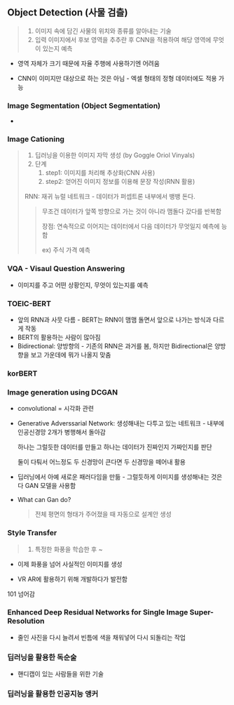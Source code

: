 ## Object Detection (사물 검츨)

> 1. 이미지 속에 담긴 사물의 위치와 종류를 알아내는 기술
> 2. 입력 이미지에서 후보 영역을 추추란 후 CNN을 적용하여 해당 영역에 무엇이 있는지 예측

- 영역 자체가 크기 때문에 자율 주행에 사용하기엔 어려움

- CNN이 이미지만 대상으로 하는 것은 아님 - 엑셀 형태의 정형 데이터에도 적용 가능

  

### Image Segmentation (Object Segmentation)

- 



### Image Cationing

> 1. 딥러닝을 이용한 이미지 자막 생성 (by Goggle Oriol Vinyals)
> 2. 단계
>    	1. step1: 이미지를 처리해 추상화(CNN 사용)
>     	2. step2: 얻어진 이미지 정보를 이용해 문장 작성(RNN 활용)
>
> RNN: 재귀 뉴럴 네트워크 - 데이터가 퍼셉트론 내부에서 뱅뱅 돈다.
>
> > 무조건 데이터가 앞쪽 방향으로 가는 것이 아니라 맴돌다 갔다를 반복함
> >
> > 장점: 연속적으로 이어지는 데이터에서 다음 데이터가 무엇일지 예측에 능함
> >
> > ex) 주식 가격 예측



### VQA - Visaul Question Answering

- 이미지를 주고 어떤 상황인지, 무엇이 있는지를 예측



### TOEIC-BERT

- 앞의 RNN과 사뭇 다름 - BERT는 RNN이 맴맴 돌면서 앞으로 나가는 방식과 다르게 작동
- BERT의 활용하는 사람이 많아짐
- Bidirectional: 양방향의 - 기존의 RNN은 과거를 봄, 하지만 Bidirectional은 양방향을 보고 가운데에 뭐가 나올지 맞춤



### korBERT



### Image generation using DCGAN

- convolutional = 시각화 관련

- Generative Adverssarial Network: 생성해내는 다투고 있는 네트워크 - 내부에 인공신경망 2개가 병행해서 돌아감

  하나는 그럴듯한 데이터를 만들고 하나는 데이터가 진짜인지 가짜인지를 판단

  둘이 다퉈서 어느정도 두 신경망이 큰다면 두 신경망을 떼어내 활용

- 딥러닝에서 아예 새로운 패러다임을 만듦 - 그럴듯하게 이미지를 생성해내는 것은 다 GAN 모델을 사용함

- What can Gan do?

  > 전체 평면의 형태가 주어졌을 때 자동으로 설계안 생성



### Style Transfer

> 1. 특정한 화풍을 학습한 후 ~

- 이제 화풍을 넘어 사실적인 이미지를 생성

- VR AR에 활용하기 위해 개발하다가 발전함



101 넘어감



### Enhanced Deep Residual Networks for Single Image Super-Resolution

- 줄인 사진을 다시 늘려서 빈틈에 색을 채워넣어 다시 되돌리는 작업



### 딥러닝을 활용한 독순술

- 핸디캡이 있는 사람들을 위한 기술



### 딥러닝을 활용한 인공지능 앵커



